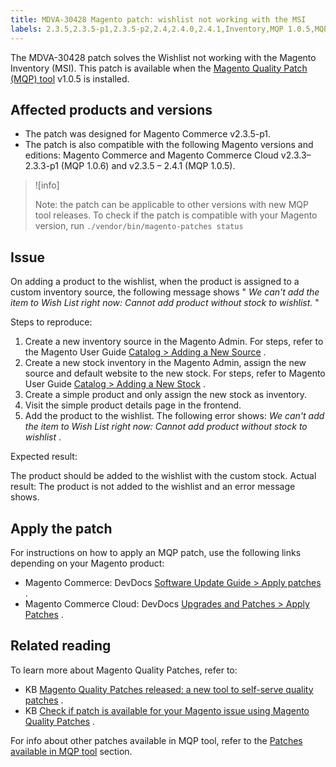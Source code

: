 ```yaml
---
title: MDVA-30428 Magento patch: wishlist not working with the MSI
labels: 2.3.5,2.3.5-p1,2.3.5-p2,2.4,2.4.0,2.4.1,Inventory,MQP 1.0.5,MQP patches,Magento Commerce,Magento Commerce Cloud,Magento Quality Patches,support tools,wishlist
---
```


The MDVA-30428 patch solves the Wishlist not working with the Magento Inventory (MSI). This patch is available when the [Magento Quality Patch (MQP) tool](https://devdocs.magento.com/guides/v2.4/comp-mgr/patching.html#mqp) v1.0.5 is installed.

## Affected products and versions

* The patch was designed for Magento Commerce v2.3.5-p1.
* The patch is also compatible with the following Magento versions and editions: Magento Commerce and Magento Commerce Cloud v2.3.3–2.3.3-p1 (MQP 1.0.6) and v2.3.5 – 2.4.1 (MQP 1.0.5).

>![info]
>
>Note: the patch can be applicable to other versions with new MQP tool releases. To check if the patch is compatible with your Magento version, run `./vendor/bin/magento-patches
    status` 

## Issue

On adding a product to the wishlist, when the product is assigned to a custom inventory source, the following message shows " *We can't add the item to Wish List right now: Cannot add product without stock to wishlist.* "

 <span class="wysiwyg-underline">Steps to reproduce:</span> 

1. Create a new inventory source in the Magento Admin. For steps, refer to the Magento User Guide [Catalog > Adding a New Source](https://docs.magento.com/user-guide/catalog/inventory-sources-add.html?itm_source=merchdocs&itm_medium=search_page&itm_campaign=federated_search&itm_term=new%20inventory%20source) .
1. Create a new stock inventory in the Magento Admin, assign the new source and default website to the new stock. For steps, refer to Magento User Guide [Catalog > Adding a New Stock](https://docs.magento.com/user-guide/catalog/inventory-stock-add.html#add-new-stock) .
1. Create a simple product and only assign the new stock as inventory.
1. Visit the simple product details page in the frontend.
1. Add the product to the wishlist. The following error shows: *We can't add the item to Wish List right now: Cannot add product without stock to wishlist* .

 <span class="wysiwyg-underline">Expected result:</span> 

The product should be added to the wishlist with the custom stock. <span class="wysiwyg-underline">Actual result:</span> The product is not added to the wishlist and an error message shows.

## Apply the patch

For instructions on how to apply an MQP patch, use the following links depending on your Magento product:

* Magento Commerce: DevDocs [Software Update Guide > Apply patches](https://devdocs.magento.com/guides/v2.4/comp-mgr/patching/mqp.html) .
* Magento Commerce Cloud: DevDocs [Upgrades and Patches > Apply Patches](https://devdocs.magento.com/cloud/project/project-patch.html) .

## Related reading

To learn more about Magento Quality Patches, refer to:

* KB [Magento Quality Patches released: a new tool to self-serve quality patches](https://support.magento.com/hc/en-us/articles/360047139492) .
* KB [Check if patch is available for your Magento issue using Magento Quality Patches](https://support.magento.com/hc/en-us/articles/360047125252) .

For info about other patches available in MQP tool, refer to the [Patches available in MQP tool](https://support.magento.com/hc/en-us/sections/360010506631-Patches-available-in-MQP-tool-) section.